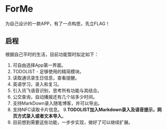 # ForMe
为自己设计的一款APP，有了一点构思，先立FLAG！

## 启程
根据自己平时的生活，目前功能暂时拟定如下：

1. 可自由选择App第一界面。
2. TODOLIST - 足够使用的精简模块。
3. 读取通讯录生日信息，查看提醒。
4. 英语学习，录入和复习。
5. 引入讯飞语音识别，思考所有功能与其结合。
6. 公交查询，自动播报还有几个站多少时间。
7. 支持MarkDown录入随笔博客，并可以导出。
8. 支持NFC读取卡片信息。
9.**TODOLIST加入Markdown录入及语音提示，网页方式录入或者文本导入**。
10. 目前想到需要这些功能，一步步实现，做好了可以继续扩展。
